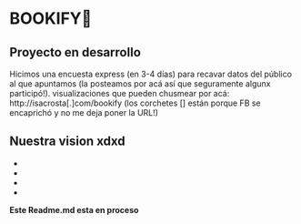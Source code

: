 # BOOKIFY💚 
 
## Proyecto en desarrollo 


Hicimos una encuesta express (en 3-4 días) para recavar datos del público al que apuntamos (la posteamos por acá así que seguramente algunx participó!). visualizaciones que pueden chusmear por acá: http://isacrosta[.]com/bookify (los corchetes [] están porque FB se encaprichó y no me deja poner la URL!)


## Nuestra vision  xdxd

- 
- 
- 
-  

**Este Readme.md esta en proceso** 